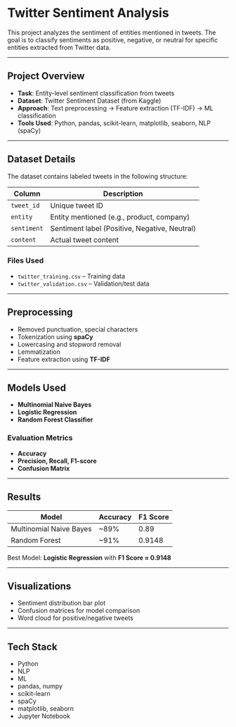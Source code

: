 # Twitter Sentiment Analysis

This project analyzes the sentiment of entities mentioned in tweets. The goal is to classify sentiments as positive, negative, or neutral for specific entities extracted from Twitter data.

---

## Project Overview

- **Task**: Entity-level sentiment classification from tweets
- **Dataset**: Twitter Sentiment Dataset (from Kaggle)
- **Approach**: Text preprocessing → Feature extraction (TF-IDF) → ML classification
- **Tools Used**: Python, pandas, scikit-learn, matplotlib, seaborn, NLP (spaCy)

---

## Dataset Details

The dataset contains labeled tweets in the following structure:

| Column        | Description                                 |
|---------------|---------------------------------------------|
| `tweet_id`    | Unique tweet ID                             |
| `entity`      | Entity mentioned (e.g., product, company)   |
| `sentiment`   | Sentiment label (Positive, Negative, Neutral) |
| `content`     | Actual tweet content                        |

### Files Used

- `twitter_training.csv` – Training data
- `twitter_validation.csv` – Validation/test data

---

## Preprocessing

- Removed punctuation, special characters
- Tokenization using **spaCy**
- Lowercasing and stopword removal
- Lemmatization
- Feature extraction using **TF-IDF**

---

## Models Used

- **Multinomial Naive Bayes**
- **Logistic Regression**
- **Random Forest Classifier**

### Evaluation Metrics

- **Accuracy**
- **Precision, Recall, F1-score**
- **Confusion Matrix**

---

## Results

| Model                  | Accuracy | F1 Score |
|------------------------|----------|----------|
| Multinomial Naive Bayes| ~89%     | 0.89     |
| Random Forest          | ~91%    | 0.9148    |

Best Model: **Logistic Regression** with **F1 Score ≈ 0.9148**

---

## Visualizations

- Sentiment distribution bar plot
- Confusion matrices for model comparison
- Word cloud for positive/negative tweets

---

## Tech Stack

- Python
- NLP
- ML
- pandas, numpy
- scikit-learn
- spaCy
- matplotlib, seaborn
- Jupyter Notebook
